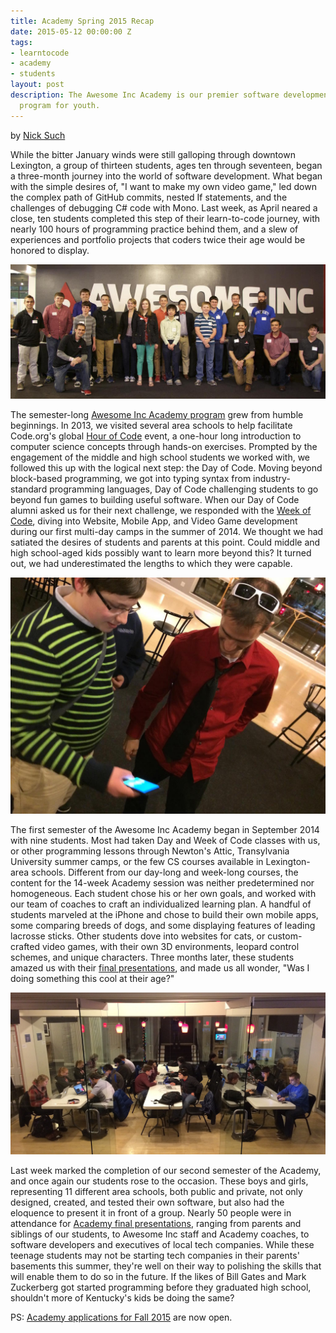 ```yaml
---
title: Academy Spring 2015 Recap
date: 2015-05-12 00:00:00 Z
tags:
- learntocode
- academy
- students
layout: post
description: The Awesome Inc Academy is our premier software development training
  program for youth.
---
```


by [Nick Such](https://plus.google.com/+NickSuch/)

While the bitter January winds were still galloping through downtown Lexington, a group of thirteen students, ages ten through seventeen, began a three-month journey into the world of software development. What began with the simple desires of, "I want to make my own video game," led down the complex path of GitHub commits, nested If statements, and the challenges of debugging C# code with Mono. Last week, as April neared a close, ten students completed this step of their learn-to-code journey, with nearly 100 hours of programming practice behind them, and a slew of experiences and portfolio projects that coders twice their age would be honored to display.

<!--break-->

![Awesome Inc Academy Spring 2015 programming students and instructors](/img/blog/academy_s15_1.jpg)

The semester-long [Awesome Inc Academy program](http://www.awesomeincu.com/academy/) grew from humble beginnings. In 2013, we visited several area schools to help facilitate Code.org's global [Hour of Code](https://hourofcode.com/) event, a one-hour long introduction to computer science concepts through hands-on exercises. Prompted by the engagement of the middle and high school students we worked with, we followed this up with the logical next step: the Day of Code. Moving beyond block-based programming, we got into typing syntax from industry-standard programming languages, Day of Code challenging students to go beyond fun games to building useful software. When our Day of Code alumni asked us for their next challenge, we responded with the [Week of Code](http://www.awesomeincu.com/curriculum/#k12-week), diving into Website, Mobile App, and Video Game development during our first multi-day camps in the summer of 2014. We thought we had satiated the desires of students and parents at this point. Could middle and high school-aged kids possibly want to learn more beyond this? It turned out, we had underestimated the lengths to which they were capable.

![Awesome Inc Academy programming students shows iPhone app to Brian Raney](/img/blog/academy_s15_2.jpg)

The first semester of the Awesome Inc Academy began in September 2014 with nine students. Most had taken Day and Week of Code classes with us, or other programming lessons through Newton's Attic, Transylvania University summer camps, or the few CS courses available in Lexington-area schools. Different from our day-long and week-long courses, the content for the 14-week Academy session was neither predetermined nor homogeneous. Each student chose his or her own goals, and worked with our team of coaches to craft an individualized learning plan. A handful of students marveled at the iPhone and chose to build their own mobile apps, some comparing breeds of dogs, and some displaying features of leading lacrosse sticks. Other students dove into websites for cats, or custom-crafted video games, with their own 3D environments, leopard control schemes, and unique characters. Three months later, these students amazed us with their [final presentations](https://www.youtube.com/watch?v=ioax1z620vs), and made us all wonder, "Was I doing something this cool at their age?"

![Awesome Inc Academy students working on programming projects with instructors](/img/blog/academy_s15_3.jpg)

Last week marked the completion of our second semester of the Academy, and once again our students rose to the occasion. These boys and girls, representing 11 different area schools, both public and private, not only designed, created, and tested their own software, but also had the eloquence to present it in front of a group. Nearly 50 people were in attendance for [Academy final presentations](https://www.flickr.com/photos/awesomeinc/sets/72157652375068985/), ranging from parents and siblings of our students, to Awesome Inc staff and Academy coaches, to software developers and executives of local tech companies. While these teenage students may not be starting tech companies in their parents' basements this summer, they're well on their way to polishing the skills that will enable them to do so in the future. If the likes of Bill Gates and Mark Zuckerberg got started programming before they graduated high school, shouldn't more of Kentucky's kids be doing the same?

PS: [Academy applications for Fall 2015](http://www.awesomeincu.com/academy/) are now open.